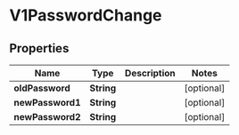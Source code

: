 

# V1PasswordChange


## Properties

Name | Type | Description | Notes
------------ | ------------- | ------------- | -------------
**oldPassword** | **String** |  |  [optional]
**newPassword1** | **String** |  |  [optional]
**newPassword2** | **String** |  |  [optional]



